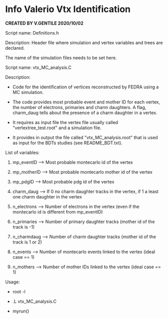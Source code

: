 # Info Valerio Vtx Identification

**CREATED BY V.GENTILE 2020/10/02**

Script name: Definitions.h 

Description: Header file where simulation and vertex variables and trees are declared.
	  
The name of the simulation files needs to be set here.

Script name: vtx_MC_analysis.C 

Description: 
* Code for the identification of vertices reconstructed by FEDRA using a MC simulation.

* The code provides most probable event and mother ID for each vertex, the number of 
electrons, primaries and charm daughters. A flag, charm_daug tells about the presence
of a charm daughter in a vertex.

* It requires as input file the vertex file usually called "vertextree_test.root" and 
a simulation file.
	     
* It provides in output the file called "vtx_MC_analysis.root" that is used as input for
the BDTs studies (see README_BDT.txt).


List of variables:

1. mp_eventID  --> Most probable montecarlo id of the vertex
	
2. mp_motherID  --> Most probable montecarlo mother id of the vertex
	
3. mp_pdgID  --> Most probable pdg id of the vertex

4. charm_daug  --> If 0 no charm daughter tracks in the vertex, if 1 a least one charm daughter in the vertex
	
5. n_electrons  --> Number of electrons in the vertex (even if the montecarlo id is different from mp_eventID)
	
6. n_primaries  --> Number of primary daughter tracks (mother id of the track is -1)
	
7. n_charmdaug  --> Number of charm daughter tracks (mother id of the track is 1 or 2)
	
8. n_events --> Number of montecarlo events linked to the vertex (ideal case == 1)	
	
9. n_mothers --> Number of mother IDs linked to the vertex (ideal case == 1)


Usage:
* root -l

* .L vtx_MC_analysis.C

* myrun()
